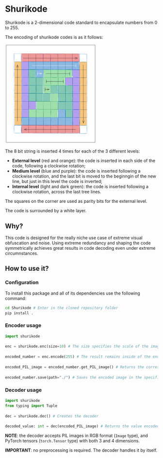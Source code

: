 # Shurikode

Shurikode is a 2-dimensional code standard to encapsulate numbers from 0 to 255.

The encoding of shurikode codes is as it follows:

<img src="./docs_images/Shurikode_encoding.png" alt="Shurikode encoding strategy" width="300">

The 8 bit string is inserted 4 times for each of the 3 different levels:

-   **External level** (red and orange): the code is inserted in each side of the code, following a clockwise rotation;
-   **Medium level** (blue and purple): the code is inserted following a clockwise rotation, and the last bit is moved to the beginngin of the new line, but just in this level the code is inverted;
-   **Internal level** (light and dark green): the code is inserted following a clockwise rotation, across the last tree lines.

The squares on the corner are used as parity bits for the external level.

The code is surrounded by a white layer.

## Why?

This code is designed for the really niche use case of extreme visual obfuscation and noise. Using extreme redundancy and shaping the code symmetrically achieves great results in code decoding even under extreme circumnstances.

## How to use it?

### Configuration

To install this package and all of its dependencies use the following command:

```bash
cd Shurikode # Enter in the cloned repository folder
pip install .
```

### Encoder usage

```python
import shurikode

enc = shurikode.enc(size=10) # The size specifies the scale of the image that will be generated.

encoded_number = enc.encode(255) # The result remains inside of the encoder object.

encoded_PIL_image = encoded_number.get_PIL_image() # Returns the corresponding PIL image.

encoded_number.save(path="./") # Saves the encoded image in the specified path.
```

### Decoder usage

```python
import shurikode
from typing import Tuple

dec = shurikode.dec() # Creates the decoder

decoded_value: int = dec(encoded_PIL_image) # Returns the value encoded in the decoded image
```

**NOTE**: the decoder accepts PIL images in RGB format (`Image` type), and PyTorch tensors (`torch.Tensor` type) with both 3 and 4 dimensions.

**IMPORTANT**: no preprocessing is required. The decoder handles it by itself.
